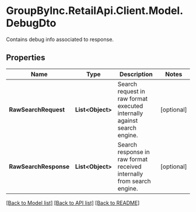 # GroupByInc.RetailApi.Client.Model.DebugDto
Contains debug info associated to response.

## Properties

Name | Type | Description | Notes
------------ | ------------- | ------------- | -------------
**RawSearchRequest** | **List&lt;Object&gt;** | Search request in raw format executed internally against search engine. | [optional] 
**RawSearchResponse** | **List&lt;Object&gt;** | Search response in raw format received internally from search engine. | [optional] 

[[Back to Model list]](../README.md#documentation-for-models) [[Back to API list]](../README.md#documentation-for-api-endpoints) [[Back to README]](../README.md)

